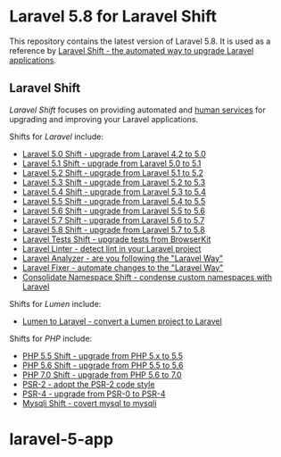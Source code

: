 # Laravel 5.8 for Laravel Shift

This repository contains the latest version of Laravel 5.8. It is used as a reference by [Laravel Shift - the automated way to upgrade Laravel applications](https://laravelshift.com).

## Laravel Shift
*Laravel Shift* focuses on providing automated and [human services](https://laravelshift.com/human-services) for upgrading and improving your Laravel applications.

Shifts for *Laravel* include:

- [Laravel 5.0 Shift - upgrade from Laravel 4.2 to 5.0](https://laravelshift.com/upgrade-laravel-4.2-to-laravel-5.0)
- [Laravel 5.1 Shift - upgrade from Laravel 5.0 to 5.1](https://laravelshift.com/upgrade-laravel-5.0-to-laravel-5.1) 
- [Laravel 5.2 Shift - upgrade from Laravel 5.1 to 5.2](https://laravelshift.com/upgrade-laravel-5.1-to-laravel-5.2) 
- [Laravel 5.3 Shift - upgrade from Laravel 5.2 to 5.3](https://laravelshift.com/upgrade-laravel-5.2-to-laravel-5.3)
- [Laravel 5.4 Shift - upgrade from Laravel 5.3 to 5.4](https://laravelshift.com/upgrade-laravel-5.3-to-laravel-5.4)
- [Laravel 5.5 Shift - upgrade from Laravel 5.4 to 5.5](https://laravelshift.com/upgrade-laravel-5.4-to-laravel-5.5)
- [Laravel 5.6 Shift - upgrade from Laravel 5.5 to 5.6](https://laravelshift.com/upgrade-laravel-5.5-to-laravel-5.6)
- [Laravel 5.7 Shift - upgrade from Laravel 5.6 to 5.7](https://laravelshift.com/upgrade-laravel-5.6-to-laravel-5.7)
- [Laravel 5.8 Shift - upgrade from Laravel 5.7 to 5.8](https://laravelshift.com/upgrade-laravel-5.7-to-laravel-5.8)
- [Laravel Tests Shift - upgrade tests from BrowserKit](https://laravelshift.com/upgrade-laravel-5.3-tests-to-laravel-5.4-tests)
- [Laravel Linter - detect lint in your Laravel project](https://laravelshift.com/laravel-linter) 
- [Laravel Analyzer - are you following the "Laravel Way"](https://laravelshift.com/opinionated-laravel-way-shift) 
- [Laravel Fixer - automate changes to the "Laravel Way"](https://laravelshift.com/laravel-code-fixer) 
- [Consolidate Namespace Shift - condense custom namespaces with Laravel](https://laravelshift.com/laravel-consolidate-custom-namespaces)


Shifts for *Lumen* include:

- [Lumen to Laravel - convert a Lumen project to Laravel](https://laravelshift.com/convert-lumen-to-laravel) 


Shifts for *PHP* include:

- [PHP 5.5 Shift - upgrade from PHP 5.x to 5.5](https://laravelshift.com/upgrade-php5-to-php5.5)
- [PHP 5.6 Shift - upgrade from PHP 5.5 to 5.6](https://laravelshift.com/upgrade-php-5.5-to-php-5.6)
- [PHP 7.0 Shift - upgrade from PHP 5.6 to 7.0](https://laravelshift.com/upgrade-php-5.6-to-php-7.0)
- [PSR-2 - adopt the PSR-2 code style](https://laravelshift.com/upgrade-psr2-code-style-standard)
- [PSR-4 - upgrade from PSR-0 to PSR-4](https://laravelshift.com/upgrade-namespace-psr0-psr4)
- [Mysqli Shift - covert mysql to mysqli](https://laravelshift.com/upgrade-mysql-mysqli)
# laravel-5-app
